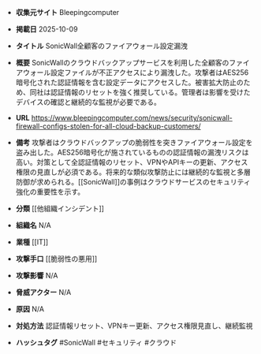 - **収集元サイト**
Bleepingcomputer

- **掲載日**
2025-10-09

- **タイトル**
SonicWall全顧客のファイアウォール設定漏洩

- **概要**
SonicWallのクラウドバックアップサービスを利用した全顧客のファイアウォール設定ファイルが不正アクセスにより漏洩した。攻撃者はAES256暗号化された認証情報を含む設定データにアクセスした。被害拡大防止のため、同社は認証情報のリセットを強く推奨している。管理者は影響を受けたデバイスの確認と継続的な監視が必要である。

- **URL**
https://www.bleepingcomputer.com/news/security/sonicwall-firewall-configs-stolen-for-all-cloud-backup-customers/

- **備考**
攻撃者はクラウドバックアップの脆弱性を突きファイアウォール設定を盗み出した。AES256暗号化が施されているものの認証情報の漏洩リスクは高い。対策として全認証情報のリセット、VPNやAPIキーの更新、アクセス権限の見直しが必須である。将来的な類似攻撃防止には継続的な監視と多層防御が求められる。[[SonicWall]]の事例はクラウドサービスのセキュリティ強化の重要性を示す。

- **分類**
[[他組織インシデント]]

- **組織名**
N/A

- **業種**
[[IT]]

- **攻撃手口**
[[脆弱性の悪用]]

- **攻撃影響**
N/A

- **脅威アクター**
N/A

- **原因**
N/A

- **対処方法**
認証情報リセット、VPNキー更新、アクセス権限見直し、継続監視

- **ハッシュタグ**
#SonicWall #セキュリティ #クラウド
